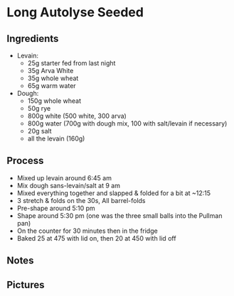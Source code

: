 # Long Autolyse Seeded

## Ingredients
- Levain:
  - 25g starter fed from last night
  - 35g Arva White
  - 35g whole wheat
  - 65g warm water
- Dough:
  - 150g whole wheat
  - 50g rye
  - 800g white (500 white, 300 arva)
  - 800g water (700g with dough mix, 100 with salt/levain if necessary)
  - 20g salt
  - all the levain (160g)

## Process
- Mixed up levain around 6:45 am
- Mix dough sans-levain/salt at 9 am
- Mixed everything together and slapped & folded for a bit at ~12:15
- 3 stretch & folds on the 30s, All barrel-folds
- Pre-shape around 5:10 pm
- Shape around 5:30 pm (one was the three small balls into the Pullman pan)
- On the counter for 30 minutes then in the fridge
- Baked 25 at 475 with lid on, then 20 at 450 with lid off

## Notes

## Pictures
